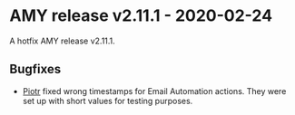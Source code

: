 # AMY release v2.11.1 - 2020-02-24

A hotfix AMY release v2.11.1.


## Bugfixes
* [Piotr][] fixed wrong timestamps for Email Automation actions.
  They were set up with short values for testing purposes.


[Piotr]: https://github.com/pbanaszkiewicz
